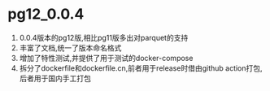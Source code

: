 # pg12_0.0.4

1. 0.0.4版本的pg12版,相比pg11版多出对parquet的支持
2. 丰富了文档,统一了版本命名格式
3. 增加了特性测试,并提供了用于测试的docker-compose
4. 拆分了dockerfile和dockerfile.cn,前者用于release时借由github action打包,后者用于国内手工打包